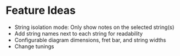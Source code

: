 # Feature Ideas

- String isolation mode: Only show notes on the selected string(s)
- Add string names next to each string for readability
- Configurable diagram dimensions, fret bar, and string widths
- Change tunings
